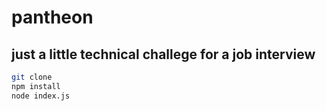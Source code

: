 # pantheon
## just a little technical challege for a job interview

```sh
git clone
npm install
node index.js
```
